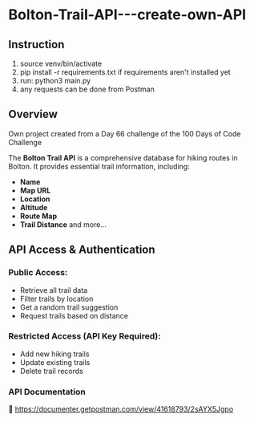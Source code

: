 # Bolton-Trail-API---create-own-API

## **Instruction**

1. source venv/bin/activate
2. pip install -r requirements.txt if requirements aren't installed yet
3. run: python3 main.py
4. any requests can be done from Postman

## **Overview**

Own project created from a Day 66 challenge of the 100 Days of Code Challenge

The **Bolton Trail API** is a comprehensive database for hiking routes in Bolton. It provides essential trail information, including:

- **Name**
- **Map URL**
- **Location**
- **Altitude**
- **Route Map**
- **Trail Distance**
 and more...

## **API Access & Authentication**


### **Public Access:**

- Retrieve all trail data
- Filter trails by location
- Get a random trail suggestion
- Request trails based on distance

### **Restricted Access (API Key Required):**

- Add new hiking trails
- Update existing trails
- Delete trail records



### **API Documentation**
📌 https://documenter.getpostman.com/view/41618793/2sAYX5Jgpo
